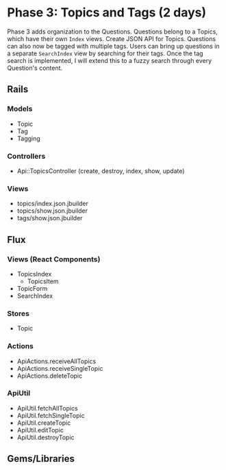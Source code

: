 # Phase 3: Topics and Tags (2 days)

Phase 3 adds organization to the Questions. Questions belong to a Topics, which have their own `Index` views. Create JSON API for Topics. Questions can also now be tagged with multiple tags. Users can bring up questions in a separate `SearchIndex` view by searching for their tags. Once the tag search is implemented, I will extend this to a fuzzy search through every Question's content.

## Rails
### Models
* Topic
* Tag
* Tagging

### Controllers
* Api::TopicsController (create, destroy, index, show, update)

### Views
* topics/index.json.jbuilder
* topics/show.json.jbuilder
* tags/show.json.jbuilder

## Flux
### Views (React Components)
* TopicsIndex
  - TopicsItem
* TopicForm
* SearchIndex

### Stores
* Topic

### Actions
* ApiActions.receiveAllTopics
* ApiActions.receiveSingleTopic
* ApiActions.deleteTopic

### ApiUtil
* ApiUtil.fetchAllTopics
* ApiUtil.fetchSingleTopic
* ApiUtil.createTopic
* ApiUtil.editTopic
* ApiUtil.destroyTopic

## Gems/Libraries
